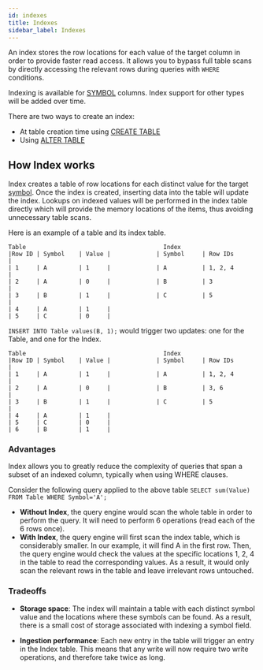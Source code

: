 ```yaml
---
id: indexes
title: Indexes
sidebar_label: Indexes
---
```



An index stores the row locations for each value of the target column in order to provide faster read access. 
It allows you to bypass full table scans by directly accessing the relevant rows during queries with `WHERE` conditions.

Indexing is available for [SYMBOL](symbol.md) columns. Index support for other types will be added over time.

There are two ways to create an index:
- At table creation time using  [CREATE TABLE](createTable.md#index)
- Using  [ALTER TABLE](alterTableAlterColumnAddIndex.md)

## How Index works

Index creates a table of row locations for each distinct value for the target [symbol](symbol.md). 
Once the index is created, inserting data into the table will update the index.
Lookups on indexed values will be performed in the index table directly which will provide the 
memory locations of the items, thus avoiding unnecessary table scans.

Here is an example of a table and its index table.
```shell script
Table                                       Index
|Row ID | Symbol    | Value |             | Symbol     | Row IDs       |
| 1     | A         | 1     |             | A          | 1, 2, 4       |
| 2     | A         | 0     |             | B          | 3             |
| 3     | B         | 1     |             | C          | 5             |
| 4     | A         | 1     |
| 5     | C         | 0     |
```

`INSERT INTO Table values(B, 1);` would trigger two updates: one for the Table, and one for the Index.
```shell script
Table                                       Index
|Row ID | Symbol    | Value |             | Symbol     | Row IDs       |
| 1     | A         | 1     |             | A          | 1, 2, 4       |
| 2     | A         | 0     |             | B          | 3, 6          |
| 3     | B         | 1     |             | C          | 5             |
| 4     | A         | 1     |
| 5     | C         | 0     |
| 6     | B         | 1     |
```

### Advantages
Index allows you to greatly reduce the complexity of queries that span a subset of an indexed column, 
typically when using WHERE clauses.

Consider the following query applied to the above table `SELECT sum(Value) FROM Table WHERE Symbol='A';`
- **Without Index**, the query engine would scan the whole table in order to perform the query. It will need to perform 6 operations
(read each of the 6 rows once).
- **With Index**, the query engine will first scan the index table, which is considerably smaller. In our example, 
it will find A in the first row. Then, the query engine would check the values at the specific locations 1, 2, 4 
in the table to read the corresponding values. As a result, it would only scan the relevant rows in the table and 
leave irrelevant rows untouched. 

### Tradeoffs

- **Storage space**: The index will maintain a table with each distinct symbol value and the locations where these symbols can be found. As a result,
there is a small cost of storage associated with indexing a symbol field.

- **Ingestion performance**: Each new entry in the table will trigger an entry in the Index table. This means that any
write will now require two write operations, and therefore take twice as long.


